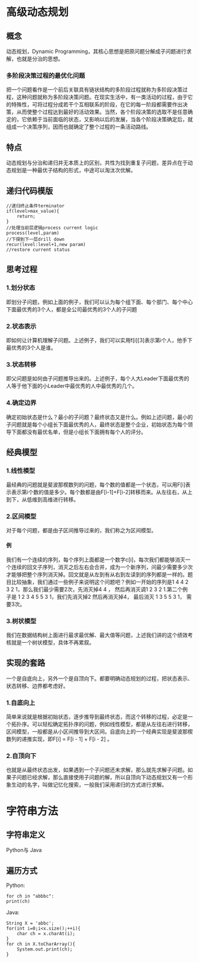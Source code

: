# 高级动态规划
## 概念
动态规划，Dynamic Programming，其核心思想是把原问题分解成子问题进行求解，也就是分治的思想。
### 多阶段决策过程的最优化问题
把一个问题看作是一个前后关联具有链状结构的多阶段过程就称为多阶段决策过程，这种问题就称为多阶段决策问题。在现实生活中，有一类活动的过程，由于它的特殊性，可将过程分成若干个互相联系的阶段，在它的每一阶段都需要作出决策，从而使整个过程达到最好的活动效果。当然，各个阶段决策的选取不是任意确定的，它依赖于当前面临的状态，又影响以后的发展，当各个阶段决策确定后，就组成一个决策序列，因而也就确定了整个过程的一条活动路线。
## 特点
动态规划与分治和递归并无本质上的区别，共性为找到重复子问题，差异点在于动态规划是一种最优子结构的形式，中途可以淘汰次优解。

## 递归代码模版
```
//递归终止条件terminator
if(level>max_value){
	return;
}
//处理当前层逻辑process current logic
process(level,param)
//下探到下一层drill down
recur(level:level+1,new param)
//restore current status

```
## 思考过程

### 1.划分状态
即划分子问题，例如上面的例子，我们可以认为每个组下面、每个部门、每个中心下面最优秀的3个人，都是全公司最优秀的3个人的子问题
### 2.状态表示
即如何让计算机理解子问题。上述例子，我们可以实用f[i][3]表示第i个人，他手下最优秀的3个人是谁。
### 3.状态转移
即父问题是如何由子问题推导出来的。上述例子，每个人大Leader下面最优秀的人等于他下面的小Leader中最优秀的人中最优秀的几个。
### 4.确定边界
确定初始状态是什么？最小的子问题？最终状态又是什么。例如上述问题，最小的子问题就是每个小组长下面最优秀的人，最终状态是整个企业，初始状态为每个领导下面都没有最优名单，但是小组长下面拥有每个人的评分。
## 经典模型
### 1.线性模型
最经典的问题就是斐波那楔数列的问题，每个数的值都是一个状态，可以用F[i]表示表示第i个数的值是多少。每个数都是由F[i-1]+F[i-2]转移而来。从左往右，从上到下，从低维到高维进行转移。
### 2.区间模型
对于每个问题，都是由子区间推导过来的，我们称之为区间模型。
#### 例
我们有一个连续的序列，每个序列上面都是一个数字c[i]，每次我们都能够消灭一个连续的回文子序列，消灭之后左右会合并，成为一个新序列，问最少需要多少次才能够把整个序列消灭掉。回文就是从左到有从右到左读到的序列都是一样的。题目比较抽象，我们通过一些例子来说明这个问题吧？例如一开始的序列是1 4 4 2 3 2 1，那么我们最少需要2次，先消灭掉4 4 ， 然后再消灭调1 2 3 2 1.第二个例子是 1 2 3 4 5 5 3 1，我们先消灭掉2 然后再消灭掉4， 最后消灭 1 3 5 5 3 1， 需要3次。
### 3.树状模型
我们在数据结构树上面进行最求最优解、最大值等问题，上述我们讲的这个绩效考核就是一个树状模型，具体不再累叙。
## 实现的套路
一个是自底向上，另外一个是自顶向下。都要明确动态规划的过程，把状态表示、状态转移、边界都考虑好。
### 1.自底向上
简单来说就是根据初始状态，逐步推导到最终状态，而这个转移的过程，必定是一个拓扑序。可以轻松确定拓扑序的问题，例如线性模型，都是从左往右进行转移，区间模型，一般都是从小区间推导到大区间。自底向上的一个经典实现是斐波那楔数列的递推实现，即F[i] = F[i - 1] + F[i - 2] 。

### 2.自顶向下
也就是从最终状态出发，如果遇到一个子问题还未求解，那么就先求解子问题。如果子问题已经求解，那么直接使用子问题的解，所以自顶向下动态规划又有一个形象生动的名字，叫做记忆化搜索，一般我们采用递归的方式进行求解。

# 字符串方法
## 字符串定义
Python与 Java
## 遍历方式
Python:
```
for ch in "abbbc":
print(ch)
```
Java:
```
String X = 'abbc';
for(int i=0;i<x.size();++i){
	char ch = x.charAt(i);
}
for ch in X.toCharArray(){
	System.out.print(ch);
}
```